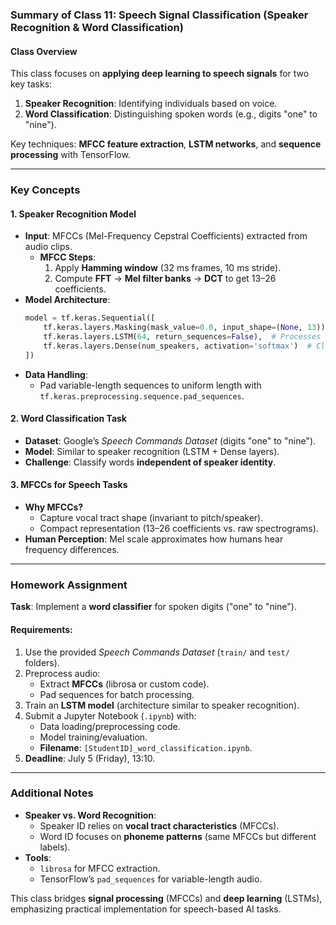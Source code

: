 ### **Summary of Class 11: Speech Signal Classification (Speaker Recognition & Word Classification)**  

#### **Class Overview**  
This class focuses on **applying deep learning to speech signals** for two key tasks:  
1. **Speaker Recognition**: Identifying individuals based on voice.  
2. **Word Classification**: Distinguishing spoken words (e.g., digits "one" to "nine").  

Key techniques: **MFCC feature extraction**, **LSTM networks**, and **sequence processing** with TensorFlow.  

---

### **Key Concepts**  

#### **1. Speaker Recognition Model**  
- **Input**: MFCCs (Mel-Frequency Cepstral Coefficients) extracted from audio clips.  
  - **MFCC Steps**:  
    1. Apply **Hamming window** (32 ms frames, 10 ms stride).  
    2. Compute **FFT** → **Mel filter banks** → **DCT** to get 13–26 coefficients.  
- **Model Architecture**:  
  ```python
  model = tf.keras.Sequential([
      tf.keras.layers.Masking(mask_value=0.0, input_shape=(None, 13)),  # MFCC input
      tf.keras.layers.LSTM(64, return_sequences=False),  # Processes entire sequence
      tf.keras.layers.Dense(num_speakers, activation='softmax')  # Classify speaker
  ])
  ```  
- **Data Handling**:  
  - Pad variable-length sequences to uniform length with `tf.keras.preprocessing.sequence.pad_sequences`.  

#### **2. Word Classification Task**  
- **Dataset**: Google’s *Speech Commands Dataset* (digits "one" to "nine").  
- **Model**: Similar to speaker recognition (LSTM + Dense layers).  
- **Challenge**: Classify words **independent of speaker identity**.  

#### **3. MFCCs for Speech Tasks**  
- **Why MFCCs?**  
  - Capture vocal tract shape (invariant to pitch/speaker).  
  - Compact representation (13–26 coefficients vs. raw spectrograms).  
- **Human Perception**: Mel scale approximates how humans hear frequency differences.  

---

### **Homework Assignment**  
**Task**: Implement a **word classifier** for spoken digits ("one" to "nine").  

#### **Requirements**:  
1. Use the provided *Speech Commands Dataset* (`train/` and `test/` folders).  
2. Preprocess audio:  
   - Extract **MFCCs** (librosa or custom code).  
   - Pad sequences for batch processing.  
3. Train an **LSTM model** (architecture similar to speaker recognition).  
4. Submit a Jupyter Notebook (`.ipynb`) with:  
   - Data loading/preprocessing code.  
   - Model training/evaluation.  
   - **Filename**: `[StudentID]_word_classification.ipynb`.  
5. **Deadline**: July 5 (Friday), 13:10.  

---

### **Additional Notes**  
- **Speaker vs. Word Recognition**:  
  - Speaker ID relies on **vocal tract characteristics** (MFCCs).  
  - Word ID focuses on **phoneme patterns** (same MFCCs but different labels).  
- **Tools**:  
  - `librosa` for MFCC extraction.  
  - TensorFlow’s `pad_sequences` for variable-length audio.  

This class bridges **signal processing** (MFCCs) and **deep learning** (LSTMs), emphasizing practical implementation for speech-based AI tasks.
